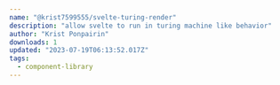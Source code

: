 ```yaml
---
name: "@krist7599555/svelte-turing-render"
description: "allow svelte to run in turing machine like behavior"
author: "Krist Ponpairin"
downloads: 1
updated: "2023-07-19T06:13:52.017Z"
tags: 
  - component-library
---
```

